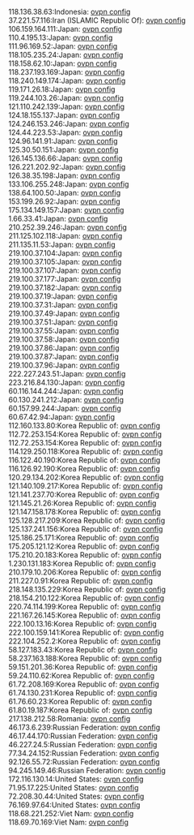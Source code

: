118.136.38.63:Indonesia: [ovpn config](vpn/118_136_38_63.ovpn)  
37.221.57.116:Iran (ISLAMIC Republic Of): [ovpn config](vpn/37_221_57_116.ovpn)  
106.159.164.111:Japan: [ovpn config](vpn/106_159_164_111.ovpn)  
110.4.195.13:Japan: [ovpn config](vpn/110_4_195_13.ovpn)  
111.96.169.52:Japan: [ovpn config](vpn/111_96_169_52.ovpn)  
118.105.235.24:Japan: [ovpn config](vpn/118_105_235_24.ovpn)  
118.158.62.10:Japan: [ovpn config](vpn/118_158_62_10.ovpn)  
118.237.193.169:Japan: [ovpn config](vpn/118_237_193_169.ovpn)  
118.240.149.174:Japan: [ovpn config](vpn/118_240_149_174.ovpn)  
119.171.26.18:Japan: [ovpn config](vpn/119_171_26_18.ovpn)  
119.244.103.26:Japan: [ovpn config](vpn/119_244_103_26.ovpn)  
121.110.242.139:Japan: [ovpn config](vpn/121_110_242_139.ovpn)  
124.18.155.137:Japan: [ovpn config](vpn/124_18_155_137.ovpn)  
124.246.153.246:Japan: [ovpn config](vpn/124_246_153_246.ovpn)  
124.44.223.53:Japan: [ovpn config](vpn/124_44_223_53.ovpn)  
124.96.141.91:Japan: [ovpn config](vpn/124_96_141_91.ovpn)  
125.30.50.151:Japan: [ovpn config](vpn/125_30_50_151.ovpn)  
126.145.136.66:Japan: [ovpn config](vpn/126_145_136_66.ovpn)  
126.221.202.92:Japan: [ovpn config](vpn/126_221_202_92.ovpn)  
126.38.35.198:Japan: [ovpn config](vpn/126_38_35_198.ovpn)  
133.106.255.248:Japan: [ovpn config](vpn/133_106_255_248.ovpn)  
138.64.100.50:Japan: [ovpn config](vpn/138_64_100_50.ovpn)  
153.199.26.92:Japan: [ovpn config](vpn/153_199_26_92.ovpn)  
175.134.149.157:Japan: [ovpn config](vpn/175_134_149_157.ovpn)  
1.66.33.41:Japan: [ovpn config](vpn/1_66_33_41.ovpn)  
210.252.39.246:Japan: [ovpn config](vpn/210_252_39_246.ovpn)  
211.125.102.118:Japan: [ovpn config](vpn/211_125_102_118.ovpn)  
211.135.11.53:Japan: [ovpn config](vpn/211_135_11_53.ovpn)  
219.100.37.104:Japan: [ovpn config](vpn/219_100_37_104.ovpn)  
219.100.37.105:Japan: [ovpn config](vpn/219_100_37_105.ovpn)  
219.100.37.107:Japan: [ovpn config](vpn/219_100_37_107.ovpn)  
219.100.37.177:Japan: [ovpn config](vpn/219_100_37_177.ovpn)  
219.100.37.182:Japan: [ovpn config](vpn/219_100_37_182.ovpn)  
219.100.37.19:Japan: [ovpn config](vpn/219_100_37_19.ovpn)  
219.100.37.31:Japan: [ovpn config](vpn/219_100_37_31.ovpn)  
219.100.37.49:Japan: [ovpn config](vpn/219_100_37_49.ovpn)  
219.100.37.51:Japan: [ovpn config](vpn/219_100_37_51.ovpn)  
219.100.37.55:Japan: [ovpn config](vpn/219_100_37_55.ovpn)  
219.100.37.58:Japan: [ovpn config](vpn/219_100_37_58.ovpn)  
219.100.37.86:Japan: [ovpn config](vpn/219_100_37_86.ovpn)  
219.100.37.87:Japan: [ovpn config](vpn/219_100_37_87.ovpn)  
219.100.37.96:Japan: [ovpn config](vpn/219_100_37_96.ovpn)  
222.227.243.51:Japan: [ovpn config](vpn/222_227_243_51.ovpn)  
223.216.84.130:Japan: [ovpn config](vpn/223_216_84_130.ovpn)  
60.116.144.244:Japan: [ovpn config](vpn/60_116_144_244.ovpn)  
60.130.241.212:Japan: [ovpn config](vpn/60_130_241_212.ovpn)  
60.157.99.244:Japan: [ovpn config](vpn/60_157_99_244.ovpn)  
60.67.42.94:Japan: [ovpn config](vpn/60_67_42_94.ovpn)  
112.160.133.80:Korea Republic of: [ovpn config](vpn/112_160_133_80.ovpn)  
112.72.253.154:Korea Republic of: [ovpn config](vpn/112_72_253_154.ovpn)  
112.72.253.154:Korea Republic of: [ovpn config](vpn/112_72_253_154.ovpn)  
114.129.250.118:Korea Republic of: [ovpn config](vpn/114_129_250_118.ovpn)  
116.122.40.190:Korea Republic of: [ovpn config](vpn/116_122_40_190.ovpn)  
116.126.92.190:Korea Republic of: [ovpn config](vpn/116_126_92_190.ovpn)  
120.29.134.202:Korea Republic of: [ovpn config](vpn/120_29_134_202.ovpn)  
121.140.109.217:Korea Republic of: [ovpn config](vpn/121_140_109_217.ovpn)  
121.141.237.70:Korea Republic of: [ovpn config](vpn/121_141_237_70.ovpn)  
121.145.21.26:Korea Republic of: [ovpn config](vpn/121_145_21_26.ovpn)  
121.147.158.178:Korea Republic of: [ovpn config](vpn/121_147_158_178.ovpn)  
125.128.217.209:Korea Republic of: [ovpn config](vpn/125_128_217_209.ovpn)  
125.137.241.156:Korea Republic of: [ovpn config](vpn/125_137_241_156.ovpn)  
125.186.25.171:Korea Republic of: [ovpn config](vpn/125_186_25_171.ovpn)  
175.205.121.12:Korea Republic of: [ovpn config](vpn/175_205_121_12.ovpn)  
175.210.20.183:Korea Republic of: [ovpn config](vpn/175_210_20_183.ovpn)  
1.230.131.183:Korea Republic of: [ovpn config](vpn/1_230_131_183.ovpn)  
210.179.10.206:Korea Republic of: [ovpn config](vpn/210_179_10_206.ovpn)  
211.227.0.91:Korea Republic of: [ovpn config](vpn/211_227_0_91.ovpn)  
218.148.135.229:Korea Republic of: [ovpn config](vpn/218_148_135_229.ovpn)  
218.154.210.122:Korea Republic of: [ovpn config](vpn/218_154_210_122.ovpn)  
220.74.114.199:Korea Republic of: [ovpn config](vpn/220_74_114_199.ovpn)  
221.167.26.145:Korea Republic of: [ovpn config](vpn/221_167_26_145.ovpn)  
222.100.13.16:Korea Republic of: [ovpn config](vpn/222_100_13_16.ovpn)  
222.100.159.141:Korea Republic of: [ovpn config](vpn/222_100_159_141.ovpn)  
222.104.252.2:Korea Republic of: [ovpn config](vpn/222_104_252_2.ovpn)  
58.127.183.43:Korea Republic of: [ovpn config](vpn/58_127_183_43.ovpn)  
58.237.163.188:Korea Republic of: [ovpn config](vpn/58_237_163_188.ovpn)  
59.151.201.36:Korea Republic of: [ovpn config](vpn/59_151_201_36.ovpn)  
59.24.110.62:Korea Republic of: [ovpn config](vpn/59_24_110_62.ovpn)  
61.72.208.169:Korea Republic of: [ovpn config](vpn/61_72_208_169.ovpn)  
61.74.130.231:Korea Republic of: [ovpn config](vpn/61_74_130_231.ovpn)  
61.76.60.23:Korea Republic of: [ovpn config](vpn/61_76_60_23.ovpn)  
61.80.19.187:Korea Republic of: [ovpn config](vpn/61_80_19_187.ovpn)  
217.138.212.58:Romania: [ovpn config](vpn/217_138_212_58.ovpn)  
46.173.6.239:Russian Federation: [ovpn config](vpn/46_173_6_239.ovpn)  
46.17.44.170:Russian Federation: [ovpn config](vpn/46_17_44_170.ovpn)  
46.227.24.5:Russian Federation: [ovpn config](vpn/46_227_24_5.ovpn)  
77.34.24.152:Russian Federation: [ovpn config](vpn/77_34_24_152.ovpn)  
92.126.55.72:Russian Federation: [ovpn config](vpn/92_126_55_72.ovpn)  
94.245.149.46:Russian Federation: [ovpn config](vpn/94_245_149_46.ovpn)  
172.116.130.14:United States: [ovpn config](vpn/172_116_130_14.ovpn)  
71.95.17.225:United States: [ovpn config](vpn/71_95_17_225.ovpn)  
72.208.30.44:United States: [ovpn config](vpn/72_208_30_44.ovpn)  
76.169.97.64:United States: [ovpn config](vpn/76_169_97_64.ovpn)  
118.68.221.252:Viet Nam: [ovpn config](vpn/118_68_221_252.ovpn)  
118.69.70.169:Viet Nam: [ovpn config](vpn/118_69_70_169.ovpn)  
